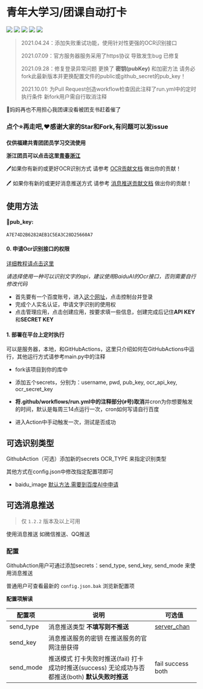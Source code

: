 # 青年大学习/团课自动打卡

![](https://github.com/838239178/tk-auto-study/workflows/auto-study/badge.svg) ![](https://img.shields.io/github/stars/838239178/tk-auto-study) ![](https://img.shields.io/github/forks/838239178/tk-auto-study) ![](https://img.shields.io/badge/Python-3.7+-green.svg) ![](https://img.shields.io/badge/License-Apache2.0-green.svg)

> 2021.04.24：添加失败重试功能，使用针对性更强的OCR识别接口  
> 
> 2021.07.09：官方服务器服务采用了https协议 导致发生bug 已修复
> 
> 2021.09.28：修复登录异常问题 更换了 **密钥(pubKey)** 和加密方法 请务必fork此最新版本并更换配置文件的public或github_secret的pub_key！
>
> 2021.10.01: 为Pull Request创造workflow检查因此注释了run.yml中的定时执行条件 新fork用户需自行取消注释

🤺妈妈再也不用担心我团课没看被团支书赶着催了

### 点个:star:再走吧,❤感谢大家的Star和Fork,有问题可以发issue

**仅供福建共青团团员学习交流使用** 

**浙江团员可以点击这里[青春浙江](https://gist.github.com/838239178/ddad90e8c5e52f5fa8f0febea6109f24)**

:pen:如果你有新的或更好OCR识别方式 请参考 [OCR贡献文档](./doc/OCR_Module_Rule.md) 做出你的贡献！

:pen: 如果你有新的或更好消息推送方式 请参考 [消息推送贡献文档](./doc/send_module_rule.md) 做出你的贡献！

## 使用方法

#### 🍎pub_key:

```
A7E74D2B6282AEB1C5EA3C28D25660A7
```

#### 0. 申请Ocr识别接口的权限

[详细教程请点击这里](https://blog.pressed.top/2021/02/14/signUpBaiduOcr/)

*请选择使用一种可以识别文字的api，建议使用BaiduAI的Ocr接口，否则需要自行修改代码*

- 首先要有一个百度账号，进入[这个网址](https://ai.baidu.com/)，点击控制台并登录
- 完成个人实名认证，申请文字识别的使用权
- 点击管理应用，点击创建应用，按要求填一些信息，创建完成后记住**API KEY**和**SECRET KEY**

#### 1. 部署在平台上定时执行

可以是服务器，本地，和GitHubActions，这里只介绍如何在GitHubActions中运行，其他运行方式请参考main.py中的注释

- fork该项目到你的库中

- 添加五个secrets，分别为：username,  pwd,  pub_key,  ocr_api_key,  ocr_secret_key

- **将.github/workflows/run.yml中的注释部分(`#`号)取消**并cron为你想要触发的时间，默认是每周三14点运行一次，cron如何写请自行百度
- 进入Action中手动触发一次，测试是否成功

## 可选识别类型

GithubAction（可选）添加新的secrets OCR_TYPE 来指定识别类型

其他方式在config.json中修改指定配置项即可

- baidu_image [默认方法,需要到百度AI中申请](https://blog.pressed.top/2021/02/14/signUpBaiduOcr/)

## 可选消息推送

> 仅 `1.2.2` 版本及以上可用

使用消息推送 如微信推送、QQ推送

### 配置

GithubAction用户可通过添加secrets：send_type, send_key, send_mode 来使用消息推送

普通用户可查看最新的 `config.json.bak` 浏览新配置项

**配置项解读**

| 配置项    | 说明                                                         | 可选值                                        |
| --------- | ------------------------------------------------------------ | --------------------------------------------- |
| send_type | 消息推送类型 **不填写则不推送**                              | [server_chan](./doc/send_help/server_chan.md) |
| send_key  | 消息推送服务的密钥 在推送服务的官网注册获得                  |                                               |
| send_mode | 推送模式 打卡失败时推送(fail) 打卡成功时推送(success) 无论成功与否都推送(both) **默认失败时推送** | fail success both                             |

